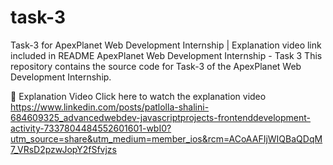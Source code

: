 # task-3
Task-3 for ApexPlanet Web Development Internship | Explanation video link included in README
ApexPlanet Web Development Internship - Task 3
This repository contains the source code for Task-3 of the ApexPlanet Web Development Internship.

🔗 Explanation Video
Click here to watch the explanation video
https://www.linkedin.com/posts/patlolla-shalini-684609325_advancedwebdev-javascriptprojects-frontenddevelopment-activity-7337804484552601601-wbI0?utm_source=share&utm_medium=member_ios&rcm=ACoAAFIjWIQBaQDqM7_VRsD2pzwJopY2fSfvjzs
